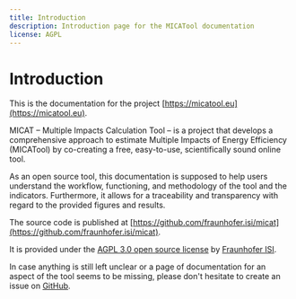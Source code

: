 ```yaml
---
title: Introduction
description: Introduction page for the MICATool documentation
license: AGPL
---
```



<!--
© 2023 Fraunhofer-Gesellschaft e.V., München

SPDX-License-Identifier: AGPL-3.0-or-later
-->

# Introduction



This is the documentation for the project [https://micatool.eu](https://micatool.eu).

MICAT – Multiple Impacts Calculation Tool – is a project that develops a comprehensive approach to estimate Multiple 
Impacts of Energy Efficiency (MICATool) by co-creating a free, easy-to-use, scientifically sound online tool. 

As an open source tool, this documentation is supposed to help users understand the workflow, functioning, and 
methodology of the tool and the indicators. Furthermore, it allows for a traceability and transparency with regard to 
the provided figures and results.

The source code is published at [https://github.com/fraunhofer.isi/micat](https://github.com/fraunhofer.isi/micat).

It is provided under the [AGPL 3.0 open source license](https://github.com/fraunhofer-isi/micat/blob/main/LICENSES/AGPL-3.0-or-later.txt) by [Fraunhofer ISI](https://www.isi.fraunhofer.de/).

In case anything is still left unclear or a page of documentation for an aspect of the tool seems to be missing, 
please don't hesitate to create an issue on [GitHub](https://github.com/fraunhofer.isi/micat).
